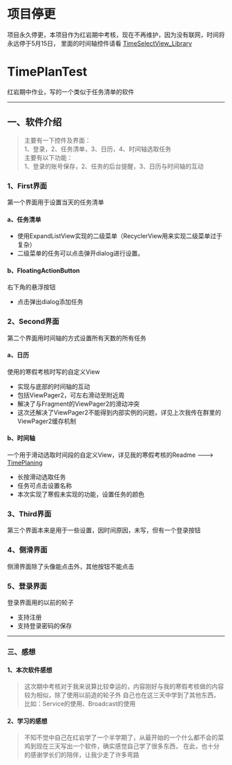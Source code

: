 # 项目停更
项目永久停更，本项目作为红岩期中考核，现在不再维护，因为没有联网，时间将永远停于5月15日，
里面的时间轴控件请看 [TimeSelectView_Library](https://github.com/985892345/TimeSelectView_Library "TimeSelectView_Library")

# TimePlanTest
 红岩期中作业，写的一个类似于任务清单的软件
 
---
## 一、软件介绍
>主要有一下控件及界面：  
>1、登录，2、任务清单，3、日历，4、时间轴选取任务   
>主要有以下功能：  
>1、登录的账号保存，2、任务的后台提醒，3、日历与时间轴的互动  
### 1、First界面
第一个界面用于设置当天的任务清单  
#### a、任务清单
* 使用ExpandListView实现的二级菜单（RecyclerView用来实现二级菜单过于复杂）  
* 二级菜单的任务可以点击弹开dialog进行设置。 
#### b、FloatingActionButton
右下角的悬浮按钮
* 点击弹出dialog添加任务
### 2、Second界面
第二个界面用时间轴的方式设置所有天数的所有任务  
#### a、日历
使用的寒假考核时写的自定义View  
* 实现与底部的时间轴的互动
* 包括ViewPager2，可左右滑动至附近周
* 解决了与Fragment的ViewPager2的滑动冲突
* 这次还解决了ViewPager2不能得到内部实例的问题，详见上次我传在群里的ViewPager2缓存机制
#### b、时间轴
一个用于滑动选取时间段的自定义View，详见我的寒假考核的Readme ---> [TimePlaning](https://github.com/985892345/TimePlaning.git "TimePlan")
* 长按滑动选取任务
* 任务可点击设置名称
* 本次实现了寒假未实现的功能，设置任务的颜色
### 3、Third界面
第三个界面本来是用于一些设置，因时间原因，未写，但有一个登录按钮
### 4、侧滑界面
侧滑界面除了头像能点击外，其他按钮不能点击
### 5、登录界面
登录界面用的以前的轮子
* 支持注册
* 支持登录密码的保存

---
### 三、感想
#### 1、本次软件感想
>这次期中考核对于我来说算比较幸运的，内容刚好与我的寒假考核做的内容较为相似，除了使用以前造的轮子外
>自己也在这三天中学到了其他东西，比如：Service的使用、Broadcast的使用
#### 2、学习的感想
>不知不觉中自己在红岩学了一个半学期了，从最开始的一个什么都不会的菜鸡到现在三天写出一个软件，确实感觉自己学了很多东西，
>在此，也十分的感谢学长们的陪伴，让我少走了许多弯路

